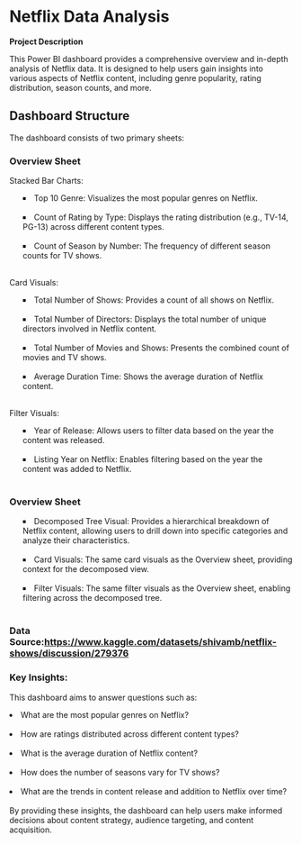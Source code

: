 # Netflix Data Analysis<br>
<b>Project Description</b><br>

This Power BI dashboard provides a comprehensive overview and in-depth analysis of Netflix data. It is designed to help users gain insights into various aspects of Netflix content, including genre popularity, rating distribution, season counts, and more.<br>

## <b>Dashboard Structure</b><br>
The dashboard consists of two primary sheets:<br>

### <b>Overview Sheet</b><br>
Stacked Bar Charts:<br>
<ul style="list-style-type: square; list-style-position: inside;">
<p><li>Top 10 Genre: Visualizes the most popular genres on Netflix.</li><br>
<li>Count of Rating by Type: Displays the rating distribution (e.g., TV-14, PG-13) across different content types.</li><br>
<li>Count of Season by Number: The frequency of different season counts for TV shows.</li><br><p></ul>
Card Visuals:<br>
<ul style="list-style-type: square; list-style-position: inside;">
<p><li>Total Number of Shows: Provides a count of all shows on Netflix.</li><br>
<li>Total Number of Directors: Displays the total number of unique directors involved in Netflix content.</li><br>
<li>Total Number of Movies and Shows: Presents the combined count of movies and TV shows.</li><br>
<li>Average Duration Time: Shows the average duration of Netflix content.</li><br><p></ul>
Filter Visuals:<br>
<ul style="list-style-type: square; list-style-position: inside;">
<p><li>Year of Release: Allows users to filter data based on the year the content was released.</li><br>
<li>Listing Year on Netflix: Enables filtering based on the year the content was added to Netflix.</li><br><p></ul>

### <b>Overview Sheet</b><br>
<ul style="list-style-type: square; list-style-position: inside;">
<p><li>Decomposed Tree Visual: Provides a hierarchical breakdown of Netflix content, allowing users to drill down into specific categories and analyze their characteristics.</li><br>
<li>Card Visuals: The same card visuals as the Overview sheet, providing context for the decomposed view.</li><br>
<li>Filter Visuals: The same filter visuals as the Overview sheet, enabling filtering across the decomposed tree.</li><br><p></ul>

### <b>Data Source:</b>https://www.kaggle.com/datasets/shivamb/netflix-shows/discussion/279376<br>

### <b>Key Insights:</b><br>

This dashboard aims to answer questions such as:<br>

<li>What are the most popular genres on Netflix?</li><br>
<li>How are ratings distributed across different content types?</li><br>
<li>What is the average duration of Netflix content?</li><br>
<li>How does the number of seasons vary for TV shows?</li><br>
<li>What are the trends in content release and addition to Netflix over time?</li><br>
By providing these insights, the dashboard can help users make informed decisions about content strategy, audience targeting, and content acquisition.
